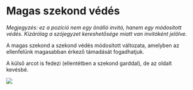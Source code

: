 # Magas szekond védés

*Megjegyzés: ez a pozíció nem egy önálló invitó, hanem egy módosított védés. Kizárólag a szójegyzet kereshetősége miatt van invitóként jelölve.*

A magas szekond a szekond védés módosított változata, amelyben az ellenfelünk magasabban érkező támadását fogadhatjuk.

A külső arcot is fedezi (ellentétben a szekond garddal), de az oldalt kevésbé.

![](resource:assets/images/magas_szekond.png)
